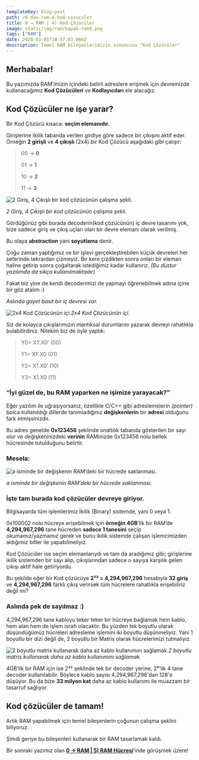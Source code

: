 ```yaml
---
templateKey: blog-post
path: /0-dan-ram-4-kod-cozuculer
title: 0 → RAM | 4) Kod Çözücüler
image: static/img/ram/kapak-ram4.png
tags: ["RAM"]
date: 2020-03-05T10:57:03.066Z
description: Temel RAM bileşenlerimizin sonuncusu "Kod Çözücüler"
---
```

## Merhabalar!

Bu yazımızda RAM’imizin içindeki belirli adreslere erişmek için devremizde kullanacağımız **Kod Çözücüleri** ve **Kodlayıcıları** ele alacağız.

## Kod Çözücüler ne işe yarar?

Bir Kod Çözücü kısaca: **seçim elemanıdır.**

Girişlerine ikilik tabanda verilen girdiye göre sadece bir çıkışını aktif eder. Örneğin **2 girişli** ve **4 çıkışlı** (2x4) bir Kod Çözücü aşağıdaki gibi çalışır:
> 00 -> **0**
> 
> 01 -> **1**
> 
> 10 -> **2**
> 
> 11 -> **3**

![2 Giriş, 4 Çıkışlı bir kod çözücünün çalışma şekli.](https://cdn-images-1.medium.com/max/2800/1*XHlRexbJWrW9BobgAUxDtQ.gif)

*2 Giriş, 4 Çıkışlı bir kod çözücünün çalışma şekli.*

Gördüğünüz gibi burada decoderin(kod çözücünün) iç devre tasarımı yok, bize sadece giriş ve çıkış uçları olan bir devre elemanı olarak verilmiş.

Bu olaya **abstraction** yani **soyutlama** denir.

Çoğu zaman yaptığımız ve bir işlevi gerçekleştirebilen küçük devreleri her seferinde tekrardan çizmeyiz. Bir kere çizdikten sonra onları bir eleman haline getirip sonra çoğaltarak istediğimiz kadar kullanırız. *(Bu düstur yazılımda da sıkça kullanılmaktadır)*

Fakat biz yine de kendi decoderimizi de yapmayı öğrenebilmek adına içine bir göz atalım :)

*Aslında gayet basit bir iç devresi var.*

![2x4 Kod Çözücünün içi.](https://cdn-images-1.medium.com/max/2800/1*N3XCDp5dOmWpUfCdqYm0Hg.gif)*2x4 Kod Çözücünün içi.*

Siz de kolayca çıkışlarımızın mantıksal durumlarını yazarak devreyi rahatlıkla bulabilirdiniz. Nitekim biz de öyle yaptık:
> Y0= X1’.X0’ (00)
> 
> Y1= X1’.X0 (01)
> 
> Y2= X1.X0’ (10)
> 
> Y3= X1.X0 (11)

### “İyi güzel de, bu RAM yaparken ne işimize yarayacak?”

Eğer yazılım ile uğraşıyorsanız, özellikle C/C++ gibi adreslemelerin *(pointer)* bolca kullanıldığı dillerde tanımladığınız **değişkenlerin** bir **adresi** olduğunu fark etmişsinizdir.

Bu adres genelde **0x123456** şeklinde onaltılık tabanda gösterilen bir sayı olur ve değişkeninizdeki **verinin** RAMinizde 0x123456 nolu bellek hücresinde tutulduğunu belirtir.

### Mesela:

![a isminde bir değişkenin RAM’deki bir hücrede saklanması.](https://cdn-images-1.medium.com/max/2800/1*ZUdJocmCbepWUyJnPSk-5w.png)

*a isminde bir değişkenin RAM’deki bir hücrede saklanması.*

### İşte tam burada kod çözücüler devreye giriyor.

Bilgisayarda tüm işlemlerimiz İkilik (Binary) sistemde, yani 0 veya 1.

0x100002 nolu hücreye erişebilmek için **örneğin 4GB**’lik bir RAM’de **4,294,967,296** tane hücreden **sadece 1 tanesini** seçip okumamız/yazmamız gerek ve bunu ikilik sistemde çalışan işlemcimizden aldığımız bitler ile yapabilmeliyiz.

Kod Çözücüler ise seçim elemanlarıydı ve tam da aradığımız gibi; girişlerine ikilik sistemden bir sayı alıp, çıkışlarından sadece o sayıya karşılık gelen çıkışı aktif hale getiriyordu.

Bu şekilde eğer bir Kod çözücüye **2³² = 4,294,967,296** hesabıyla **32 giriş** ve **4,294,967,296** farklı çıkış verirsek tüm hücrelere rahatlıkla erişebiliriz değil mi?

### Aslında pek de sayılmaz :)

4,294,967,296 tane kabloyu teker teker bir hücreye bağlamak hem kablo, hem alan hem de işlem israfı olacaktır. Bu yüzden tek boyutlu olarak düşündüğümüz hücreleri adresleme işlemini iki boyutlu düşünmeliyiz. Yani 1 boyutlu bir dizi değil de, 2 boyutlu bir Matris olarak hücrelerimizi tutmalıyız.

![2 boyutlu matris kullanarak daha az kablo kullanımını sağlamak.](https://cdn-images-1.medium.com/max/2800/1*-KvuViSro2avKO3wtKrXww.gif)*2 boyutlu matris kullanarak daha az kablo kullanımını sağlamak.*

4GB’lik bir RAM için ise 2³² şeklinde tek bir decoder yerine, 2⁸’lik 4 tane decoder kullanılabilir. Böylece kablo sayısı 4,294,967,296'dan 128'e düşüyor. Bu da bize **33 milyon kat** daha az kablo kullanımı ile muazzam bir tasarruf sağlıyor.

## Kod çözücüler de tamam!

Artık RAM yapabilmek için temel bileşenlerin çoğunun çalışma şeklini biliyoruz.

Şimdi geriye bu bileşenleri kullanarak bir RAM tasarlamak kaldı.

Bir sonraki yazımız olan **[0 → RAM | 5) RAM Hücresi](0-dan-ram-5-ram-hucresi)**'inde görüşmek üzere!
